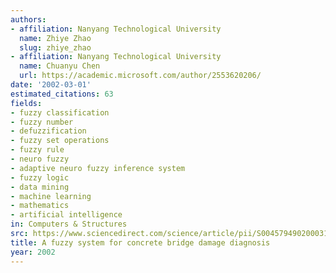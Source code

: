 ```yaml
---
authors:
- affiliation: Nanyang Technological University
  name: Zhiye Zhao
  slug: zhiye_zhao
- affiliation: Nanyang Technological University
  name: Chuanyu Chen
  url: https://academic.microsoft.com/author/2553620206/
date: '2002-03-01'
estimated_citations: 63
fields:
- fuzzy classification
- fuzzy number
- defuzzification
- fuzzy set operations
- fuzzy rule
- neuro fuzzy
- adaptive neuro fuzzy inference system
- fuzzy logic
- data mining
- machine learning
- mathematics
- artificial intelligence
in: Computers & Structures
src: https://www.sciencedirect.com/science/article/pii/S0045794902000317
title: A fuzzy system for concrete bridge damage diagnosis
year: 2002
---
```

